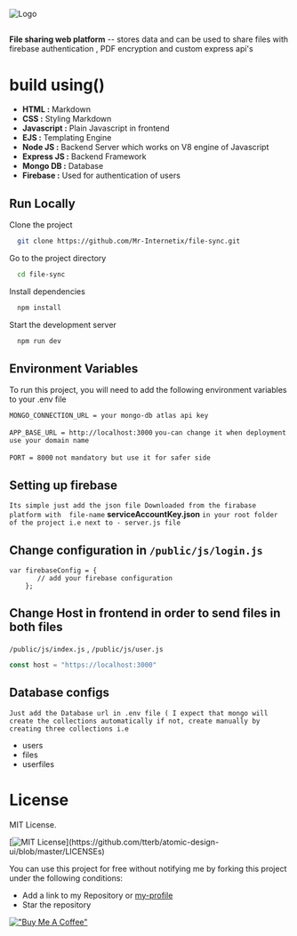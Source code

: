 

![Logo](https://ik.imagekit.io/s3ixzlcmo8v/filesync12_2F4DsqlpaVm_.png?ik-sdk-version=javascript-1.4.3&updatedAt=1645179823107)

##

**File sharing web platform**  -- stores data and can be used to share files with firebase authentication , PDF encryption  and custom express api's 

 # **build using()**  

 * **HTML :** Markdown
 * **CSS :** Styling Markdown 
 * **Javascript :** Plain Javascript in frontend 
 * **EJS :** Templating Engine 
 * **Node JS :** Backend Server which works on V8 engine of Javascript
 * **Express JS :** Backend Framework 
 * **Mongo DB :** Database 
 * **Firebase :** Used for authentication of users



## Run Locally

Clone the project

```bash
  git clone https://github.com/Mr-Internetix/file-sync.git
```

Go to the project directory

```bash
  cd file-sync
```

Install dependencies

```bash
  npm install
```

Start the development server

```bash
  npm run dev 
```





## Environment Variables

To run this project, you will need to add the following environment variables to your .env file


`MONGO_CONNECTION_URL = your mongo-db atlas api key` 

`APP_BASE_URL = http://localhost:3000` 
`you-can change it when deployment use your domain name`

`PORT = 8000` `not mandatory but use it for safer side`









## Setting up firebase 

` Its simple just add the json file Downloaded from the firabase platform with  file-name ` **serviceAccountKey.json** `in your root folder of the project i.e next to - server.js file `



## Change configuration in `/public/js/login.js`

```
var firebaseConfig = {
       // add your firebase configuration
    };

```
## Change Host in frontend in order to send files in both files 
`/public/js/index.js` , `/public/js/user.js`

```javascript
const host = "https://localhost:3000"

```


## Database configs

`Just add the Database url in .env file ( I expect that mongo will create the collections automatically if not,
create manually by creating three collections i.e 
` 
* users
* files
* userfiles
# License
MIT License.

[![MIT License](https://img.shields.io/apm/l/atomic-design-ui.svg?)](https://github.com/tterb/atomic-design-ui/blob/master/LICENSEs)

You can use this project for free without notifying me by forking this project under the following conditions:

* Add a link to my Repository or [my-profile](https://www.github.com/mr-internetix)
* Star the repository 



[!["Buy Me A Coffee"](https://www.buymeacoffee.com/assets/img/custom_images/orange_img.png)](https://paypal.me/mrinternetix)



